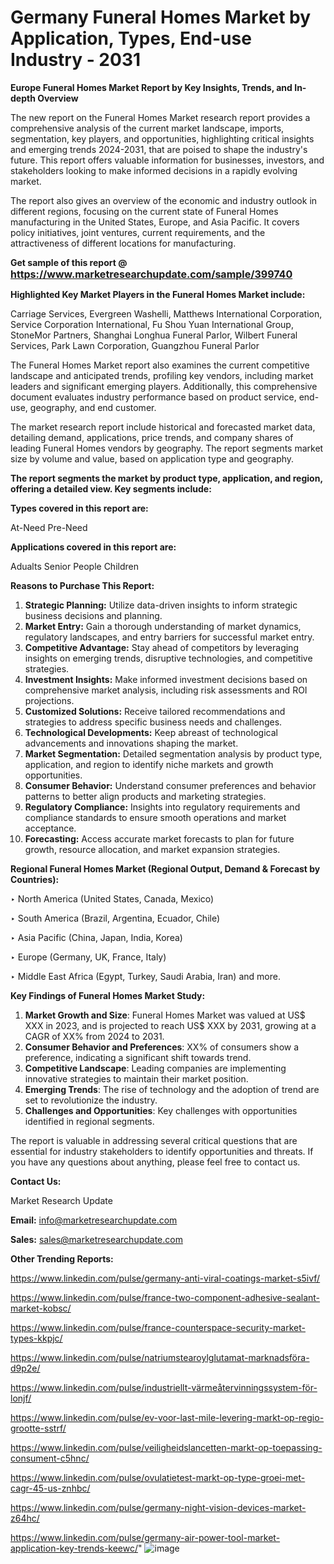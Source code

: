 # Germany Funeral Homes Market by Application, Types, End-use Industry - 2031

<strong>Europe Funeral Homes Market Report by Key Insights, Trends, and In-depth Overview</strong>

The new report on the Funeral Homes Market research report provides a comprehensive analysis of the current market landscape, imports, segmentation, key players, and opportunities, highlighting critical insights and emerging trends 2024-2031,</strong> that are poised to shape the industry's future. This report offers valuable information for businesses, investors, and stakeholders looking to make informed decisions in a rapidly evolving market.

The report also gives an overview of the economic and industry outlook in different regions, focusing on the current state of Funeral Homes manufacturing in the United States, Europe, and Asia Pacific. It covers policy initiatives, joint ventures, current requirements, and the attractiveness of different locations for manufacturing.

<strong>Get sample of this report @ <a href=https://www.marketresearchupdate.com/sample/399740><font size=3 color=#0000ff>https://www.marketresearchupdate.com/sample/399740</font></a></strong>

<strong>Highlighted Key Market Players in the Funeral Homes Market include:</strong>

Carriage Services, Evergreen Washelli, Matthews International Corporation, Service Corporation International, Fu Shou Yuan International Group, StoneMor Partners, Shanghai Longhua Funeral Parlor, Wilbert Funeral Services, Park Lawn Corporation, Guangzhou Funeral Parlor

The Funeral Homes Market report also examines the current competitive landscape and anticipated trends, profiling key vendors, including market leaders and significant emerging players. Additionally, this comprehensive document evaluates industry performance based on product service, end-use, geography, and end customer.

The market research report include historical and forecasted market data, detailing demand, applications, price trends, and company shares of leading Funeral Homes vendors by geography. The report segments market size by volume and value, based on application type and geography.

<strong>The report segments the market by product type, application, and region, offering a detailed view. Key segments include:</strong>

<strong>Types covered in this report are:</strong>

At-Need
Pre-Need

<strong>Applications covered in this report are:</strong>

Adualts
Senior People
Children

<strong>Reasons to Purchase This Report:</strong>
<ol>
  <li><strong>Strategic Planning:</strong> Utilize data-driven insights to inform strategic business decisions and planning.</li>
  <li><strong>Market Entry:</strong> Gain a thorough understanding of market dynamics, regulatory landscapes, and entry barriers for successful market entry.</li>
  <li><strong>Competitive Advantage:</strong> Stay ahead of competitors by leveraging insights on emerging trends, disruptive technologies, and competitive strategies.</li>
  <li><strong>Investment Insights:</strong> Make informed investment decisions based on comprehensive market analysis, including risk assessments and ROI projections.</li>
  <li><strong>Customized Solutions:</strong> Receive tailored recommendations and strategies to address specific business needs and challenges.</li>
  <li><strong>Technological Developments:</strong> Keep abreast of technological advancements and innovations shaping the market.</li>
  <li><strong>Market Segmentation:</strong> Detailed segmentation analysis by product type, application, and region to identify niche markets and growth opportunities.</li>
  <li><strong>Consumer Behavior:</strong> Understand consumer preferences and behavior patterns to better align products and marketing strategies.</li>
  <li><strong>Regulatory Compliance:</strong> Insights into regulatory requirements and compliance standards to ensure smooth operations and market acceptance.</li>
  <li><strong>Forecasting:</strong> Access accurate market forecasts to plan for future growth, resource allocation, and market expansion strategies.</li>
</ol>

<strong>Regional Funeral Homes Market (Regional Output, Demand &amp; Forecast by Countries):</strong>

‣ North America (United States, Canada, Mexico)

‣ South America (Brazil, Argentina, Ecuador, Chile)

‣ Asia Pacific (China, Japan, India, Korea)

‣ Europe (Germany, UK, France, Italy)

‣ Middle East Africa (Egypt, Turkey, Saudi Arabia, Iran) and more.

<strong>Key Findings of Funeral Homes Market Study:</strong>
<ol>
  <li><strong>Market Growth and Size</strong>: Funeral Homes Market was valued at US$ XXX in 2023, and is projected to reach US$ XXX by 2031, growing at a CAGR of XX% from 2024 to 2031.</li>
  <li><strong>Consumer Behavior and Preferences</strong>: XX% of consumers show a preference, indicating a significant shift towards trend.</li>
  <li><strong>Competitive Landscape</strong>: Leading companies are implementing innovative strategies to maintain their market position.</li>
  <li><strong>Emerging Trends</strong>: The rise of technology and the adoption of trend are set to revolutionize the industry.</li>
  <li><strong>Challenges and Opportunities</strong>: Key challenges with opportunities identified in regional segments.</li>
</ol>

The report is valuable in addressing several critical questions that are essential for industry stakeholders to identify opportunities and threats. If you have any questions about anything, please feel free to contact us.

<strong>Contact Us:</strong>

Market Research Update

<strong>Email:</strong> info@marketresearchupdate.com

<strong>Sales:</strong> sales@marketresearchupdate.com

<strong>Other Trending Reports:</strong>

<a href=https://www.linkedin.com/pulse/germany-anti-viral-coatings-market-s5ivf/>https://www.linkedin.com/pulse/germany-anti-viral-coatings-market-s5ivf/</a>

<a href=https://www.linkedin.com/pulse/france-two-component-adhesive-sealant-market-kobsc/>https://www.linkedin.com/pulse/france-two-component-adhesive-sealant-market-kobsc/</a>

<a href=https://www.linkedin.com/pulse/france-counterspace-security-market-types-kkpjc/>https://www.linkedin.com/pulse/france-counterspace-security-market-types-kkpjc/</a>

<a href=https://www.linkedin.com/pulse/natriumstearoylglutamat-marknadsföra-d9p2e/>https://www.linkedin.com/pulse/natriumstearoylglutamat-marknadsföra-d9p2e/</a>

<a href=https://www.linkedin.com/pulse/industriellt-värmeåtervinningssystem-för-lonjf/>https://www.linkedin.com/pulse/industriellt-värmeåtervinningssystem-för-lonjf/</a>

<a href=https://www.linkedin.com/pulse/ev-voor-last-mile-levering-markt-op-regio-grootte-sstrf/>https://www.linkedin.com/pulse/ev-voor-last-mile-levering-markt-op-regio-grootte-sstrf/</a>

<a href=https://www.linkedin.com/pulse/veiligheidslancetten-markt-op-toepassing-consument-c5hnc/>https://www.linkedin.com/pulse/veiligheidslancetten-markt-op-toepassing-consument-c5hnc/</a>

<a href=https://www.linkedin.com/pulse/ovulatietest-markt-op-type-groei-met-cagr-45-us-znhbc/>https://www.linkedin.com/pulse/ovulatietest-markt-op-type-groei-met-cagr-45-us-znhbc/</a>

<a href=https://www.linkedin.com/pulse/germany-night-vision-devices-market-z64hc/>https://www.linkedin.com/pulse/germany-night-vision-devices-market-z64hc/</a>

<a href=https://www.linkedin.com/pulse/germany-air-power-tool-market-application-key-trends-keewc/>https://www.linkedin.com/pulse/germany-air-power-tool-market-application-key-trends-keewc/</a>"
![image](https://github.com/user-attachments/assets/579fc1ef-04f8-4d78-a8f1-540f382203f5)
